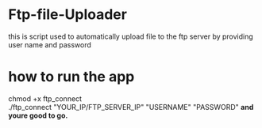 # Ftp-file-Uploader
this is script used to automatically upload file to the ftp server by providing user name and password
# how to run the app
chmod +x ftp_connect</br>
./ftp_connect  "YOUR_IP/FTP_SERVER_IP" "USERNAME" "PASSWORD" <b>
and youre good to go.
